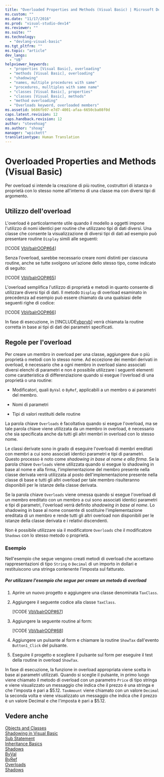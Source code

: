```yaml
---
title: "Overloaded Properties and Methods (Visual Basic) | Microsoft Docs"
ms.custom: ""
ms.date: "11/17/2016"
ms.prod: "visual-studio-dev14"
ms.reviewer: ""
ms.suite: ""
ms.technology: 
  - "devlang-visual-basic"
ms.tgt_pltfrm: ""
ms.topic: "article"
dev_langs: 
  - "VB"
helpviewer_keywords: 
  - "properties [Visual Basic], overloading"
  - "methods [Visual Basic], overloading"
  - "shadowing"
  - "names, multiple procedures with same"
  - "procedures, mulltiples with same name"
  - "classes [Visual Basic], properties"
  - "classes [Visual Basic], methods"
  - "method overloading"
  - "Overloads keyword, overloaded members"
ms.assetid: b686fb97-e7d7-4001-afaa-6650cba08f0d
caps.latest.revision: 12
caps.handback.revision: 12
author: "stevehoag"
ms.author: "shoag"
manager: "wpickett"
translationtype: Human Translation
---
```

# Overloaded Properties and Methods (Visual Basic)
Per overload si intende la creazione di più routine, costruttori di istanza o proprietà con lo stesso nome all'interno di una classe ma con diversi tipi di argomento.  
  
## Utilizzo dell'overload  
 L'overload è particolarmente utile quando il modello a oggetti impone l'utilizzo di nomi identici per routine che utilizzano tipi di dati diversi.  Una classe che consente la visualizzazione di diversi tipi di dati ad esempio può presentare routine `Display` simili alle seguenti:  
  
 [!CODE [VbVbalrOOP#64](../CodeSnippet/VS_Snippets_VBCSharp/VbVbalrOOP#64)]  
  
 Senza l'overload, sarebbe necessario creare nomi distinti per ciascuna routine, anche se tutte svolgono un'azione dello stesso tipo, come indicato di seguito:  
  
 [!CODE [VbVbalrOOP#65](../CodeSnippet/VS_Snippets_VBCSharp/VbVbalrOOP#65)]  
  
 L'overload semplifica l'utilizzo di proprietà e metodi in quanto consente di utilizzare diversi tipi di dati.  Il metodo `Display` di overload esaminato in precedenza ad esempio può essere chiamato da una qualsiasi delle seguenti righe di codice:  
  
 [!CODE [VbVbalrOOP#66](../CodeSnippet/VS_Snippets_VBCSharp/VbVbalrOOP#66)]  
  
 In fase di esecuzione, in [!INCLUDE[vbprvb](../../../../csharp/programming-guide/concepts/linq/includes/vbprvb_md.md)] verrà chiamata la routine corretta in base ai tipi di dati dei parametri specificati.  
  
## Regole per l'overload  
 Per creare un membro in overload per una classe, aggiungere due o più proprietà o metodi con lo stesso nome.  Ad eccezione dei membri derivati in overload, è necessario che a ogni membro in overload siano associati diversi elenchi di parametri e non è possibile utilizzare i seguenti elementi come caratteristica di differenziazione quando si esegue l'overload di una proprietà o una routine:  
  
-   Modificatori, quali `ByVal` o `ByRef`, applicabili a un membro o ai parametri del membro.  
  
-   Nomi di parametri  
  
-   Tipi di valori restituiti delle routine  
  
 La parola chiave `Overloads` è facoltativa quando si esegue l'overload, ma se tale parola chiave viene utilizzata da un membro in overload, è necessario che sia specificata anche da tutti gli altri membri in overload con lo stesso nome.  
  
 Le classi derivate sono in grado di eseguire l'overload di membri ereditati con membri a cui sono associati identici parametri e tipi di parametri. Questo processo è noto come *shadowing in base al nome e alla firma*.  Se la parola chiave `Overloads` viene utilizzata quando si esegue lo shadowing in base al nome e alla firma, l'implementazione del membro presente nella classe derivata verrà utilizzata al posto dell'implementazione presente nella classe di base e tutti gli altri overload per tale membro risulteranno disponibili per le istanze della classe derivata.  
  
 Se la parola chiave `Overloads` viene omessa quando si esegue l'overload di un membro ereditato con un membro a cui sono associati identici parametri e tipi di parametri, l'overload verrà definito *shadowing in base al nome*.  Lo shadowing in base al nome consente di sostituire l'implementazione ereditata di un membro e rende tutti gli altri overload non disponibili per le istanze della classe derivata e i relativi discendenti.  
  
 Non è possibile utilizzare sia il modificatore `Overloads` che il modificatore `Shadows` con lo stesso metodo o proprietà.  
  
### Esempio  
 Nell'esempio che segue vengono creati metodi di overload che accettano rappresentazioni di tipo `String` o `Decimal` di un importo in dollari e restituiscono una stringa contenente l'imposta sul fatturato.  
  
##### Per utilizzare l'esempio che segue per creare un metodo di overload  
  
1.  Aprire un nuovo progetto e aggiungere una classe denominata `TaxClass`.  
  
2.  Aggiungere il seguente codice alla classe `TaxClass`.  
  
     [!CODE [VbVbalrOOP#67](../CodeSnippet/VS_Snippets_VBCSharp/VbVbalrOOP#67)]  
  
3.  Aggiungere la seguente routine al form:  
  
     [!CODE [VbVbalrOOP#68](../CodeSnippet/VS_Snippets_VBCSharp/VbVbalrOOP#68)]  
  
4.  Aggiungere un pulsante al form e chiamare la routine `ShowTax` dall'evento `Button1_Click` del pulsante.  
  
5.  Eseguire il progetto e scegliere il pulsante sul form per eseguire il test della routine in overload `ShowTax`.  
  
 In fase di esecuzione, la funzione in overload appropriata viene scelta in base ai parametri utilizzati.  Quando si sceglie il pulsante, in primo luogo viene chiamato il metodo di overload con un parametro `Price` di tipo stringa e viene visualizzato un messaggio che indica che il prezzo è una stringa  e che l'imposta è pari a $5.12.  `TaxAmount` viene chiamato con un valore `Decimal` la seconda volta e viene visualizzato un messaggio che indica che il prezzo è un valore Decimal  e che l'imposta è pari a $5.12.  
  
## Vedere anche  
 [Objects and Classes](../../../../visual-basic/programming-guide/language-features/objects-and-classes/index.md)   
 [Shadowing in Visual Basic](../../../../visual-basic/programming-guide/language-features/declared-elements/shadowing.md)   
 [Sub Statement](../../../../visual-basic/language-reference/statements/sub-statement.md)   
 [Inheritance Basics](../../../../visual-basic/programming-guide/language-features/objects-and-classes/inheritance-basics.md)   
 [Shadows](../../../../visual-basic/language-reference/modifiers/shadows.md)   
 [ByVal](../../../../visual-basic/language-reference/modifiers/byval.md)   
 [ByRef](../../../../visual-basic/language-reference/modifiers/byref.md)   
 [Overloads](../../../../visual-basic/language-reference/modifiers/overloads.md)   
 [Shadows](../../../../visual-basic/language-reference/modifiers/shadows.md)